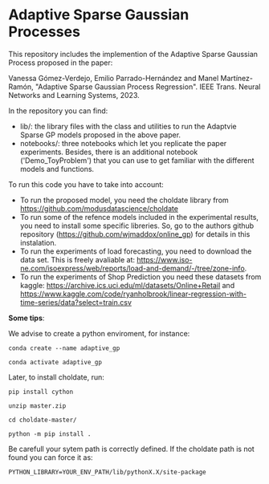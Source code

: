 # Adaptive Sparse Gaussian Processes

This repository includes the implemention of the Adaptive Sparse Gaussian Process proposed in the paper:

Vanessa Gómez-Verdejo, Emilio Parrado-Hernández and Manel Martínez-Ramón, "Adaptive Sparse Gaussian Process Regression". IEEE Trans. Neural Networks and Learning Systems, 2023.

In the repository you can find:
* lib/: the library files with the class and utilities to run the Adaptvie Sparse GP models proposed in the above paper.
* notebooks/: three notebooks which let you replicate the paper experiments. Besides, there is an additional notebook ('Demo_ToyProblem') that you can use to get familiar with the different models and functions.

To run this code you have to take into account:
* To run the proposed model, you need the choldate library from https://github.com/modusdatascience/choldate
* To run some of the refence models included in the experimental results, you need to install some specific libreries. So, go to the authors github repository (https://github.com/wjmaddox/online_gp) for details in this instalation.
* To run the experiments of load forecasting, you need to download the data set. This is freely avaliable at: https://www.iso-ne.com/isoexpress/web/reports/load-and-demand/-/tree/zone-info. 
* To run the experiments of Shop Prediction you need these datasets from kaggle: https://archive.ics.uci.edu/ml/datasets/Online+Retail and https://www.kaggle.com/code/ryanholbrook/linear-regression-with-time-series/data?select=train.csv

**Some tips**:

We advise to create a python enviroment, for instance:

    conda create --name adaptive_gp 

    conda activate adaptive_gp


Later, to install choldate, run:

    pip install cython

    unzip master.zip

    cd choldate-master/

    python -m pip install .


Be carefull your sytem path is correctly defined. If the choldate path is not found you can force it as:

    PYTHON_LIBRARY=YOUR_ENV_PATH/lib/pythonX.X/site-package


    


